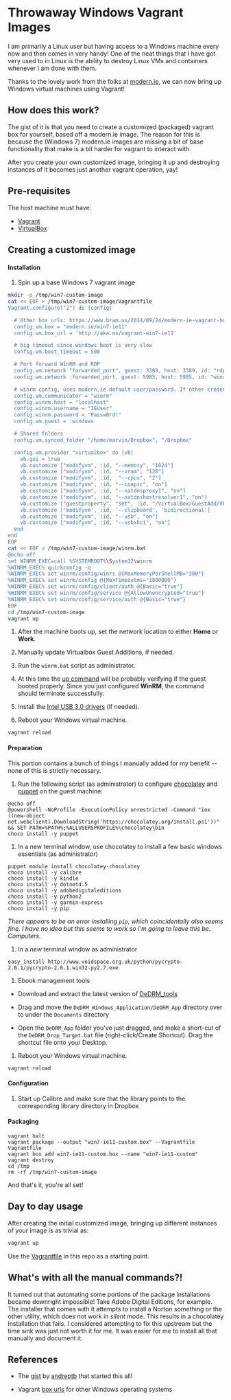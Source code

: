 # Throwaway Windows Vagrant Images

I am primarily a Linux user but having access to a Windows machine every now
and then comes in very handy! One of the neat things that I have got very used
to in Linux is the ability to destroy Linux VMs and containers whenever I am
done with them.

Thanks to the lovely work from the folks at [modern.ie](http://modern.ie), we
can now bring up Windows virtual machines using Vagrant!


## How does this work?

The gist of it is that you need to create a customized (packaged) vagrant box
for yourself, based off a modern.ie image. The reason for this is because the
(Windows 7) modern.ie images are missing a bit of base functionality that make
is a bit harder for vagrant to interact with.

After you create your own customized image, bringing it up and destroying
instances of it becomes just another vagrant operation, yay!


## Pre-requisites

The host machine must have:

- [Vagrant](http://www.vagrantup.com/downloads.html)
- [VirtualBox](https://www.virtualbox.org/)


## Creating a customized image

#### Installation

1. Spin up a base Windows 7 vagrant image

  ```bash
  mkdir -p /tmp/win7-custom-image
  cat << EOF > /tmp/win7-custom-image/Vagrantfile
  Vagrant.configure("2") do |config|

    # Other box urls: https://www.bram.us/2014/09/24/modern-ie-vagrant-boxes
    config.vm.box = "modern.ie/win7-ie11"
    config.vm.box_url = 'http://aka.ms/vagrant-win7-ie11'

    # big timeout since windows boot is very slow
    config.vm.boot_timeout = 500

    # Port forward WinRM and RDP
    config.vm.network "forwarded_port", guest: 3389, host: 3389, id: "rdp", auto_correct: true
    config.vm.network :forwarded_port, guest: 5985, host: 5985, id: "winrm", auto_correct: true

    # winrm config, uses modern.ie default user/password. If other credentials are used must be changed here
    config.vm.communicator = "winrm"
    config.winrm.host = "localhost"
    config.winrm.username = "IEUser"
    config.winrm.password = "Passw0rd!"
    config.vm.guest = :windows

    # Shared folders
    config.vm.synced_folder "/home/marvin/Dropbox", "/Dropbox"

    config.vm.provider "virtualbox" do |vb|
      vb.gui = true
      vb.customize ["modifyvm", :id, "--memory", "1024"]
      vb.customize ["modifyvm", :id, "--vram", "128"]
      vb.customize ["modifyvm", :id,  "--cpus", "2"]
      vb.customize ["modifyvm", :id, "--ioapic", "on"]
      vb.customize ["modifyvm", :id, "--natdnsproxy1", "on"]
      vb.customize ["modifyvm", :id, "--natdnshostresolver1", "on"]
      vb.customize ["guestproperty", "set", :id, "/VirtualBox/GuestAdd/VBoxService/--timesync-set-threshold", 10000]
      vb.customize ['modifyvm', :id, '--clipboard', 'bidirectional']
      vb.customize ["modifyvm", :id, "--usb", "on"]
      vb.customize ["modifyvm", :id, "--usbxhci", "on"]
    end
  end
  EOF
  cat << EOF > /tmp/win7-custom-image/winrm.bat
  @echo off
  set WINRM_EXEC=call %SYSTEMROOT%\System32\winrm
  %WINRM_EXEC% quickconfig -q
  %WINRM_EXEC% set winrm/config/winrs @{MaxMemoryPerShellMB="300"}
  %WINRM_EXEC% set winrm/config @{MaxTimeoutms="1800000"}
  %WINRM_EXEC% set winrm/config/client/auth @{Basic="true"}
  %WINRM_EXEC% set winrm/config/service @{AllowUnencrypted="true"}
  %WINRM_EXEC% set winrm/config/service/auth @{Basic="true"}
  EOF
  cd /tmp/win7-custom-image
  vagrant up
  ```

1. After the machine boots up, set the network location to either **Home** or
   **Work**.

1. Manually update Virtualbox Guest Additions, if needed.

1. Run the `winrm.bat` script as administrator.

1. At this time the [up command](http://docs.vagrantup.com/v2/cli/up.html) will
   be probably verifying if the guest booted properly. Since you just
   configured **WinRM**, the command should terminate successfully.

1. Install the [Intel USB 3.0 drivers](https://downloadcenter.intel.com/download/21129/USB-3-0-Driver-Intel-USB-3-0-eXtensible-Host-Controller-Driver-for-Intel-7-Series-C216-Chipset-Family) (if needed).

1. Reboot your Windows virtual machine.

  ```shell
  vagrant reload
  ```

#### Preparation

This portion contains a bunch of things I manually added for my benefit -- none
of this is strictly necessary.

1. Run the following script (as administrator) to configure
   [chocolatey](https://forge.puppetlabs.com/rismoney/chocolatey) and
   [puppet](https://docs.vagrantup.com/v2/provisioning/puppet_apply.html) on
   the guest machine:

  ```text
  @echo off
  @powershell -NoProfile -ExecutionPolicy unrestricted -Command "iex ((new-object net.webclient).DownloadString('https://chocolatey.org/install.ps1'))" && SET PATH=%PATH%;%ALLUSERSPROFILE%\chocolatey\bin
  choco install -y puppet
  ```

1. In a new terminal window, use chocolatey to install a few basic windows
   essentials (as administrator)

  ```text
  puppet module install chocolatey-chocolatey
  choco install -y calibre
  choco install -y kindle
  choco install -y dotnet4.5
  choco install -y adobedigitaleditions
  choco install -y python2
  choco install -y garmin-express
  choco install -y pip
  ```

  _There appears to be an error installing `pip`, which coincidentally also
  seems fine. I have no idea but this seems to work so I'm going to leave this
  be. Computers._

1. In a *new* terminal window as administrator

  ```text
  easy_install http://www.voidspace.org.uk/python/pycrypto-2.6.1/pycrypto-2.6.1.win32-py2.7.exe
  ```

1. Ebook management tools

  - Download and extract the latest version of
  [DeDRM_tools](https://github.com/apprenticeharper/DeDRM_tools/releases)

  - Drag and move the `DeDRM_Windows_Application/DeDRM_App` directory over to
  under the `Documents` directory

  - Open the `DeDRM_App` folder you've just dragged, and make a short-cut of
  the `DeDRM_Drop_Target.bat` file (right-click/Create Shortcut). Drag the
  shortcut file onto your Desktop.

1. Reboot your Windows virtual machine.

  ```shell
  vagrant reload
  ```

#### Configuration

1. Start up Calibre and make sure that the library points to the corresponding
   library directory in Dropbox

#### Packaging

```shell
vagrant halt
vagrant package --output "win7-ie11-custom.box" --Vagrantfile Vagrantfile
vagrant box add win7-ie11-custom.box --name "win7-ie11-custom"
vagrant destroy
cd /tmp
rm -rf /tmp/win7-custom-image
```

And that's it, you're all set!


## Day to day usage

After creating the initial customized image, bringing up different instances of your image is as trivial as:

```bash
vagrant up
```

Use the [Vagrantfile](Vagrantfile) in this repo as a starting point.


## What's with all the manual commands?!

It turned out that automating some portions of the package installations became
downright impossible! Take Adobe Digital Editions, for example. The installer
that comes with it attempts to install a Norton something or the other utility,
which does not work in _silent_ mode. This results in a chocolatey
installation that fails. I considered attempting to fix this upstream but
the time sink was just not worth it for me. It was easier for me to
install all that manually and document it.


## References

- The [gist](https://gist.github.com/andreptb/57e388df5e881937e62a) by
[andreptb](https://github.com/andreptb) that started this all!

- Vagrant [box urls](https://www.bram.us/2014/09/24/modern-ie-vagrant-boxes)
for other Windows operating systems
